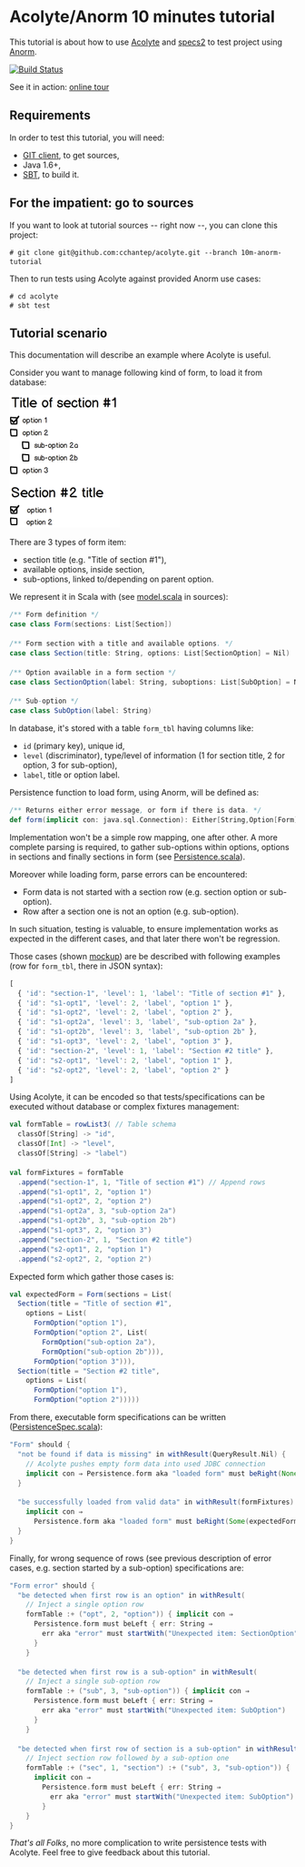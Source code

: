 # Acolyte/Anorm 10 minutes tutorial

This tutorial is about how to use [Acolyte](http://cchantep.github.io/acolyte/) and [specs2](http://etorreborre.github.io/specs2/) to test project using [Anorm](http://www.playframework.com/documentation/2.2.x/ScalaAnorm).

[![Build Status](https://secure.travis-ci.org/cchantep/acolyte.png?branch=10m-anorm-tutorial)](http://travis-ci.org/cchantep/acolyte)

See it in action: [online tour](http://tour.acolyte.eu.org/)

## Requirements

In order to test this tutorial, you will need:

- [GIT client](http://git-scm.com/downloads), to get sources,
- Java 1.6+,
- [SBT](http://www.scala-sbt.org/), to build it.

## For the impatient: go to sources

If you want to look at tutorial sources -- right now --, you can clone this project:

```shell
# git clone git@github.com:cchantep/acolyte.git --branch 10m-anorm-tutorial
```

Then to run tests using Acolyte against provided Anorm use cases:

```shell
# cd acolyte
# sbt test
```

## Tutorial scenario

This documentation will describe an example where Acolyte is useful.

Consider you want to manage following kind of form, to load it from database:

![Form mockup](./documentation/images/mockup.png)

There are 3 types of form item:

- section title (e.g. "Title of section #1"),
- available options, inside section,
- sub-options, linked to/depending on parent option.

We represent it in Scala with (see [model.scala](./src/main/scala/model.scala) in sources):

```scala
/** Form definition */
case class Form(sections: List[Section])

/** Form section with a title and available options. */
case class Section(title: String, options: List[SectionOption] = Nil)

/** Option available in a form section */
case class SectionOption(label: String, suboptions: List[SubOption] = Nil)

/** Sub-option */
case class SubOption(label: String)
```

In database, it's stored with a table `form_tbl` having columns like:

- `id` (primary key), unique id,
- `level` (discriminator), type/level of information (1 for section title, 2 for option, 3 for sub-option),
- `label`, title or option label.

Persistence function to load form, using Anorm, will be defined as:

```scala
/** Returns either error message, or form if there is data. */
def form(implicit con: java.sql.Connection): Either[String,Option[Form]] = ...
```

Implementation won't be a simple row mapping, one after other.
A more complete parsing is required, to gather sub-options within options, options in sections and finally sections in form (see [Persistence.scala](./src/main/scala/Persistence.scala)).

Moreover while loading form, parse errors can be encountered:

- Form data is not started with a section row (e.g. section option or sub-option).
- Row after a section one is not an option (e.g. sub-option).

In such situation, testing is valuable, to ensure implementation works as expected in the different cases, and that later there won't be regression.

Those cases (shown [mockup](./documentation/images/mockup.png)) are be described with following examples (row for `form_tbl`, there in JSON syntax):

```javascript
[
  { 'id': "section-1", 'level': 1, 'label': "Title of section #1" },
  { 'id': "s1-opt1", 'level': 2, 'label', "option 1" },
  { 'id': "s1-opt2", 'level': 2, 'label', "option 2" },
  { 'id': "s1-opt2a", 'level': 3, 'label', "sub-option 2a" },
  { 'id': "s1-opt2b", 'level': 3, 'label', "sub-option 2b" },
  { 'id': "s1-opt3", 'level': 2, 'label', "option 3" },
  { 'id': "section-2", 'level': 1, 'label': "Section #2 title" },
  { 'id': "s2-opt1", 'level': 2, 'label', "option 1" },
  { 'id': "s2-opt2", 'level': 2, 'label', "option 2" }
]
```

Using Acolyte, it can be encoded so that tests/specifications can be executed without database or complex fixtures management:

```scala
val formTable = rowList3( // Table schema
  classOf[String] -> "id",
  classOf[Int] -> "level",
  classOf[String] -> "label")

val formFixtures = formTable
  .append("section-1", 1, "Title of section #1") // Append rows
  .append("s1-opt1", 2, "option 1")
  .append("s1-opt2", 2, "option 2")
  .append("s1-opt2a", 3, "sub-option 2a")
  .append("s1-opt2b", 3, "sub-option 2b")
  .append("s1-opt3", 2, "option 3")
  .append("section-2", 1, "Section #2 title")
  .append("s2-opt1", 2, "option 1")
  .append("s2-opt2", 2, "option 2")
```

Expected form which gather those cases is:

```scala
val expectedForm = Form(sections = List(
  Section(title = "Title of section #1",
    options = List(
      FormOption("option 1"),
      FormOption("option 2", List(
        FormOption("sub-option 2a"),
        FormOption("sub-option 2b"))),
      FormOption("option 3"))),
  Section(title = "Section #2 title",
    options = List(
      FormOption("option 1"), 
      FormOption("option 2")))))
```

From there, executable form specifications can be written ([PersistenceSpec.scala](./src/test/scala/PersistenceSpec.scala)):

```scala
"Form" should {
  "not be found if data is missing" in withResult(QueryResult.Nil) {
    // Acolyte pushes empty form data into used JDBC connection
    implicit con ⇒ Persistence.form aka "loaded form" must beRight(None)
  }

  "be successfully loaded from valid data" in withResult(formFixtures) {
    implicit con ⇒
      Persistence.form aka "loaded form" must beRight(Some(expectedForm))
  }
}
```

Finally, for wrong sequence of rows (see previous description of error cases, e.g. section started by a sub-option) specifications are:

```scala
"Form error" should {
  "be detected when first row is an option" in withResult(
    // Inject a single option row
    formTable :+ ("opt", 2, "option")) { implicit con ⇒
      Persistence.form must beLeft { err: String ⇒
        err aka "error" must startWith("Unexpected item: SectionOption")
      }
    }

  "be detected when first row is a sub-option" in withResult(
    // Inject a single sub-option row
    formTable :+ ("sub", 3, "sub-option")) { implicit con ⇒
      Persistence.form must beLeft { err: String ⇒
        err aka "error" must startWith("Unexpected item: SubOption")
      }
    }

  "be detected when first row of section is a sub-option" in withResult(
    // Inject section row followed by a sub-option one
    formTable :+ ("sec", 1, "section") :+ ("sub", 3, "sub-option")) {
      implicit con ⇒
        Persistence.form must beLeft { err: String ⇒
          err aka "error" must startWith("Unexpected item: SubOption")
        }
    }
}
```

*That's all Folks*, no more complication to write persistence tests with Acolyte. Feel free to give feedback about this tutorial.
